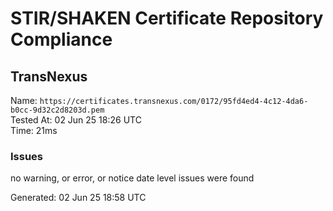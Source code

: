 # STIR/SHAKEN Certificate Repository Compliance

## TransNexus

Name: `https://certificates.transnexus.com/0172/95fd4ed4-4c12-4da6-b0cc-9d32c2d8203d.pem`\
Tested At: 02 Jun 25 18:26 UTC\
Time: 21ms

### Issues

no warning, or error, or notice date level issues were found

Generated: 02 Jun 25 18:58 UTC